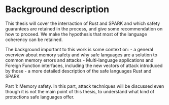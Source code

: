 # Background description

This thesis will cover the interraction of Rust and SPARK and which safety guarantees are retained in the process, and give some recommendation on how to proceed. We make the hypothesis that most of the language coherency can be retained.

The background important to this work is some context on:
    - a general overview about memory safety and why safe languages are a solution to common memory errors and attacks
    - Multi-language applications and Foreign Function interfaces, including the new vectors of attack introduced by those
    - a more detailed description of the safe languages Rust and SPARK

Part 1: Memory safety.
In this part, attack techniques will be discussed even though it is not the main point of this thesis, to understand what kind of protections safe languages offer.